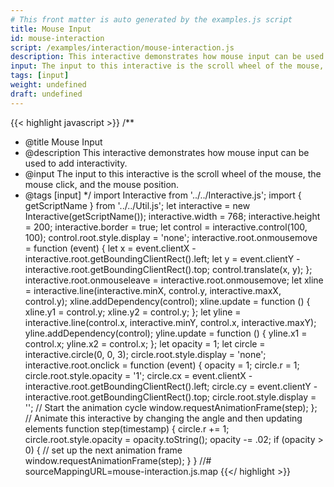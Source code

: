 ```yaml
---
# This front matter is auto generated by the examples.js script
title: Mouse Input
id: mouse-interaction
script: /examples/interaction/mouse-interaction.js
description: This interactive demonstrates how mouse input can be used to add interactivity.
input: The input to this interactive is the scroll wheel of the mouse, the mouse click, and the mouse position.
tags: [input]
weight: undefined
draft: undefined
---
```


{{< highlight javascript >}}
/**
* @title Mouse Input
* @description This interactive demonstrates how mouse input can be used to add interactivity.
* @input The input to this interactive is the scroll wheel of the mouse, the mouse click, and the mouse position.
* @tags [input]
*/
import Interactive from '../../Interactive.js';
import { getScriptName } from '../../Util.js';
let interactive = new Interactive(getScriptName());
interactive.width = 768;
interactive.height = 200;
interactive.border = true;
let control = interactive.control(100, 100);
control.root.style.display = 'none';
interactive.root.onmousemove = function (event) {
    let x = event.clientX - interactive.root.getBoundingClientRect().left;
    let y = event.clientY - interactive.root.getBoundingClientRect().top;
    control.translate(x, y);
};
interactive.root.onmouseleave = interactive.root.onmousemove;
let xline = interactive.line(interactive.minX, control.y, interactive.maxX, control.y);
xline.addDependency(control);
xline.update = function () {
    xline.y1 = control.y;
    xline.y2 = control.y;
};
let yline = interactive.line(control.x, interactive.minY, control.x, interactive.maxY);
yline.addDependency(control);
yline.update = function () {
    yline.x1 = control.x;
    yline.x2 = control.x;
};
let opacity = 1;
let circle = interactive.circle(0, 0, 3);
circle.root.style.display = 'none';
interactive.root.onclick = function (event) {
    opacity = 1;
    circle.r = 1;
    circle.root.style.opacity = '1';
    circle.cx = event.clientX - interactive.root.getBoundingClientRect().left;
    circle.cy = event.clientY - interactive.root.getBoundingClientRect().top;
    circle.root.style.display = '';
    // Start the animation cycle
    window.requestAnimationFrame(step);
};
// Animate this interactive by changing the angle and then updating elements
function step(timestamp) {
    circle.r += 1;
    circle.root.style.opacity = opacity.toString();
    opacity -= .02;
    if (opacity > 0) {
        // set up the next animation frame
        window.requestAnimationFrame(step);
    }
}
//# sourceMappingURL=mouse-interaction.js.map
{{</ highlight >}}

